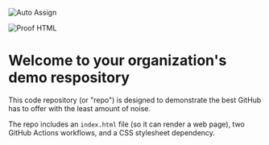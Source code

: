 ![Auto Assign](https://github.com/destination-org-test/demo-repository/actions/workflows/auto-assign.yml/badge.svg)

![Proof HTML](https://github.com/destination-org-test/demo-repository/actions/workflows/proof-html.yml/badge.svg)

# Welcome to your organization's demo respository
This code repository (or "repo") is designed to demonstrate the best GitHub has to offer with the least amount of noise.

The repo includes an `index.html` file (so it can render a web page), two GitHub Actions workflows, and a CSS stylesheet dependency.
